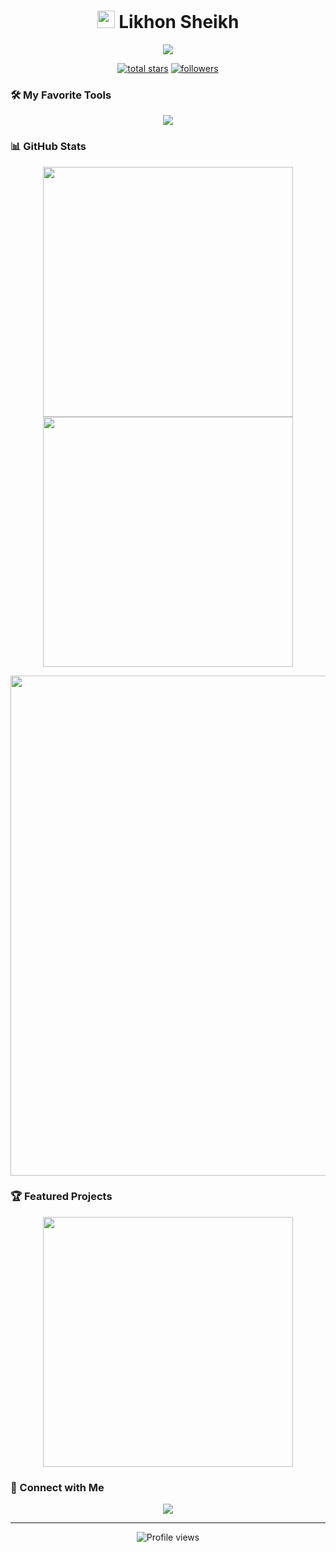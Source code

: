 <h1 align="center">
  <img src="https://media.giphy.com/media/hvRJCLFzcasrR4ia7z/giphy.gif" width="28">
  Likhon Sheikh
</h1>

<p align="center">
  <img src="https://readme-typing-svg.herokuapp.com/?lines=Full-stack+Developer;Open+Source+Enthusiast;Always+learning+new+things&font=Fira%20Code&center=true&width=440&height=45&color=f75c7e&vCenter=true&size=22">
</p>

<p align="center">
  <a href="https://github.com/likhonsheikh6?tab=repositories&sort=stargazers">
    <img alt="total stars" title="Total stars on GitHub" src="https://custom-icon-badges.demolab.com/github/stars/likhonsheikh6?color=55960c&style=for-the-badge&labelColor=488207&logo=star"/></a>
  <a href="https://github.com/likhonsheikh6?tab=followers">
    <img alt="followers" title="Follow me on Github" src="https://custom-icon-badges.demolab.com/github/followers/likhonsheikh6?color=236ad3&labelColor=1155ba&style=for-the-badge&logo=person-add&label=Follow&logoColor=white"/></a>
</p>

### 🛠️ My Favorite Tools

<p align="center">
  <a href="https://skillicons.dev">
    <img src="https://skillicons.dev/icons?i=python,js,html,css,react,nodejs,django,mysql,mongodb,linux,git" />
  </a>
</p>

### 📊 GitHub Stats

<p align="center">
  <img width="400" src="https://github-readme-stats.vercel.app/api?username=likhonsheikh6&count_private=true&show_icons=true&theme=react">
  <img width="400" src="https://github-readme-streak-stats.herokuapp.com/?user=likhonsheikh6&theme=react">
</p>

<p align="center">
  <img src="https://github-readme-activity-graph.vercel.app/graph?username=likhonsheikh6&theme=react-dark" width="800">
</p>

### 🏆 Featured Projects

<p align="center">
  <a href="https://github.com/likhonsheikhcodes/termux-nat-bypass">
    <img width="400" src="https://github-readme-stats.vercel.app/api/pin/?username=likhonsheikhcodes&repo=termux-nat-bypass&theme=react&hide_border=true">
  </a>
</p>

### 🤝 Connect with Me

<p align="center">
  <a href="https://github.com/likhonsheikh6">
    <img src="https://img.shields.io/badge/GitHub-100000?style=for-the-badge&logo=github&logoColor=white">
  </a>
</p>

---

<p align="center">
  <img src="https://komarev.com/ghpvc/?username=likhonsheikh6&label=Profile%20views&color=0e75b6&style=flat" alt="Profile views">
</p>
